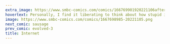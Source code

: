```yaml
---
extra_image: https://www.smbc-comics.com/comics/166769901920221106after.png
hovertext: Personally, I find it liberating to think about how stupid it all sounds.
image: https://www.smbc-comics.com/comics/1667698985-20221105.png
next_comic: sausage
prev_comic: evolved-3
title: Internet
---
```


